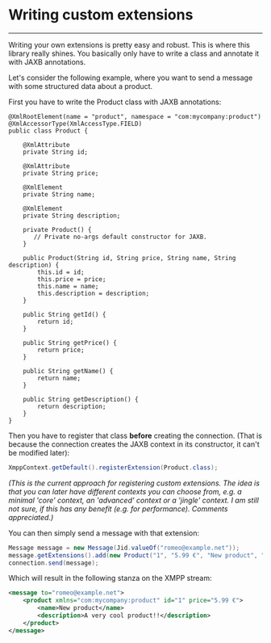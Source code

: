 # Writing custom extensions
---

Writing your own extensions is pretty easy and robust. This is where this library really shines. You basically only have to write a class and annotate it with JAXB annotations.

Let's consider the following example, where you want to send a message with some structured data about a product.

First you have to write the Product class with JAXB annotations:

```
@XmlRootElement(name = "product", namespace = "com:mycompany:product")
@XmlAccessorType(XmlAccessType.FIELD)
public class Product {

    @XmlAttribute
    private String id;

    @XmlAttribute
    private String price;

    @XmlElement
    private String name;

    @XmlElement
    private String description;

    private Product() {
       // Private no-args default constructor for JAXB.
    }

    public Product(String id, String price, String name, String description) {
        this.id = id;
        this.price = price;
        this.name = name;
        this.description = description;
    }

    public String getId() {
        return id;
    }

    public String getPrice() {
        return price;
    }

    public String getName() {
        return name;
    }

    public String getDescription() {
        return description;
    }
}
```

Then you have to register that class **before** creating the connection. (That is because the connection creates the JAXB context in its constructor, it can't be modified later):

```java
XmppContext.getDefault().registerExtension(Product.class);
```

*(This is the current approach for registering custom extensions. The idea is that you can later have different contexts you can choose from, e.g. a minimal \'core\' context, an \'advanced\' context or a \'jingle\' context. I am still not sure, if this has any benefit (e.g. for performance). Comments appreciated.)*

You can then simply send a message with that extension:

```java
Message message = new Message(Jid.valueOf("romeo@example.net"));
message.getExtensions().add(new Product("1", "5.99 €", "New product", "A very cool product!!"));
connection.send(message);
```

Which will result in the following stanza on the XMPP stream:

```xml
<message to="romeo@example.net">
    <product xmlns="com:mycompany:product" id="1" price="5.99 €">
        <name>New product</name>
        <description>A very cool product!!</description>
    </product>
</message>
```
